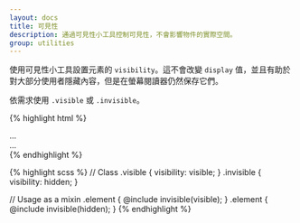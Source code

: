 ```yaml
---
layout: docs
title: 可見性
description: 通過可見性小工具控制可見性，不會影響物件的實際空間。
group: utilities
---
```


使用可見性小工具設置元素的 `visibility`。這不會改變 `display` 值，並且有助於對大部分使用者隱藏內容，但是在螢幕閱讀器仍然保存它們。

依需求使用 `.visible` 或 `.invisible`。

{% highlight html %}
<div class="visible">...</div>
<div class="invisible">...</div>
{% endhighlight %}

{% highlight scss %}
// Class
.visible {
  visibility: visible;
}
.invisible {
  visibility: hidden;
}

// Usage as a mixin
.element {
  @include invisible(visible);
}
.element {
  @include invisible(hidden);
}
{% endhighlight %}
